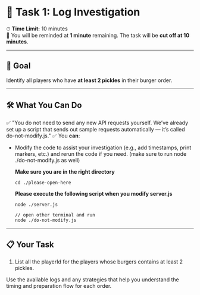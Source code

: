

# 🧠 Task 1: Log Investigation

⏱ **Time Limit:** 10 minutes  
🧾 You will be reminded at  **1 minute** remaining. The task will be **cut off at 10 minutes**.

---

## 🎯 Goal

Identify all players who have **at least 2 pickles** in their burger order.

---

## 🛠 What You Can Do

✅ "You do not need to send any new API requests yourself. We’ve already set up a script that sends out sample requests automatically — it’s called do-not-modify.js."
✅ You **can**:
- Modify the code to assist your investigation (e.g., add timestamps, print markers, etc.) and rerun the code if you need. (make sure to run node ./do-not-modify.js as well)

  **Make sure you are in the right directory**
  ```
  cd ./please-open-here
  ```
  **Please execute the following script when you modify server.js** 
  ```
  node ./server.js

  // open other terminal and run
  node ./do-not-modify.js 
  ```
---

## 📋 Your Task

1. List all the playerId for the players whose burgers contains at least 2 pickles.

Use the available logs and any strategies that help you understand the timing and preparation flow for each order.
